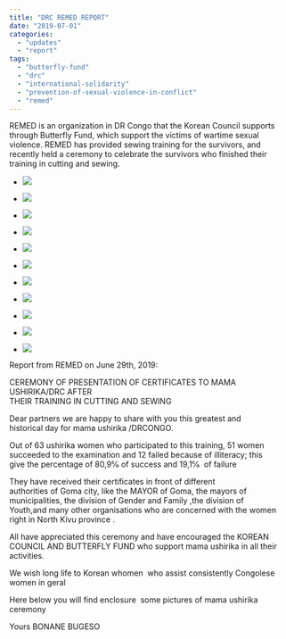 ```yaml
---
title: "DRC REMED REPORT"
date: "2019-07-01"
categories: 
  - "updates"
  - "report"
tags: 
  - "butterfly-fund"
  - "drc"
  - "international-solidarity"
  - "prevention-of-sexual-violence-in-conflict"
  - "remed"
---
```


REMED is an organization in DR Congo that the Korean Council supports through Butterfly Fund, which support the victims of wartime sexual violence. REMED has provided sewing training for the survivors, and recently held a ceremony to celebrate the survivors who finished their training in cutting and sewing.

- ![](https://r2.womenandwar.net/2019/07/DSC_1668-1024x683.jpg)
    
- ![](https://r2.womenandwar.net/2019/07/DSC_1671-1024x683.jpg)
    
- ![](https://r2.womenandwar.net/2019/07/DSC_1672-1024x683.jpg)
    
- ![](https://r2.womenandwar.net/2019/07/DSC_1674-1024x683.jpg)
    
- ![](https://r2.womenandwar.net/2019/07/DSC_1694-1024x683.jpg)
    
- ![](https://r2.womenandwar.net/2019/07/DSC_1704-1024x683.jpg)
    
- ![](https://r2.womenandwar.net/2019/07/DSC_1712-1024x683.jpg)
    
- ![](https://r2.womenandwar.net/2019/07/DSC_1747-1024x683.jpg)
    
- ![](https://r2.womenandwar.net/2019/07/DSC_1764-1024x683.jpg)
    
- ![](https://r2.womenandwar.net/2019/07/DSC_1779-1024x683.jpg)
    
- ![](https://r2.womenandwar.net/2019/07/DSC_1859-1024x683.jpg)
    

Report from REMED on June 29th, 2019:

CEREMONY OF PRESENTATION OF CERTIFICATES TO MAMA USHIRIKA/DRC AFTER  
THEIR TRAINING IN CUTTING AND SEWING

Dear partners we are happy to share with you this greatest and  
historical day for mama ushirika /DRCONGO.

Out of 63 ushirika women who participated to this training, 51 women  
succeeded to the examination and 12 failed because of illiteracy; this  
give the percentage of 80,9℅ of success and 19,1℅  of failure

They have received their certificates in front of different  
authorities of Goma city, like the MAYOR of Goma, the mayors of  
municipalities, the division of Gender and Family ,the division of  
Youth,and many other organisations who are concerned with the women  
right in North Kivu province .

All have appreciated this ceremony and have encouraged the KOREAN  
COUNCIL AND BUTTERFLY FUND who support mama ushirika in all their  
activities.

We wish long life to Korean whomen  who assist consistently Congolese  
women in geral

Here below you will find enclosure  some pictures of mama ushirika ceremony

Yours BONANE BUGESO
